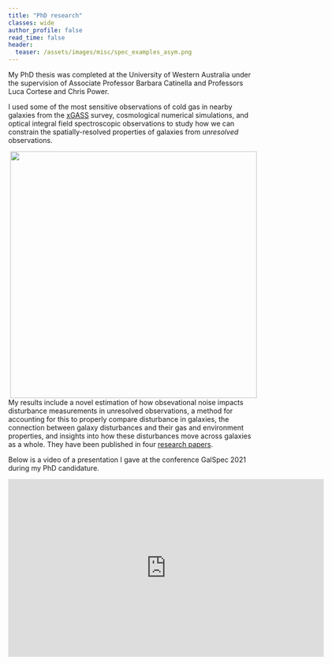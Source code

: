 ```yaml
---
title: "PhD research" 
classes: wide
author_profile: false
read_time: false
header:
  teaser: /assets/images/misc/spec_examples_asym.png
---
```


My PhD thesis was completed at the University of Western Australia under the supervision of Associate Professor Barbara Catinella and Professors Luca Cortese and Chris Power.
<!-- {: style="text-align: left;"} -->

I used some of the most sensitive observations of cold gas in nearby galaxies from the <a href="https://xgass.icrar.org/" target="_blank">xGASS</a> survey, cosmological numerical  simulations, and optical integral field spectroscopic observations to study how we can constrain the spatially-resolved properties of galaxies from _unresolved_ observations. 
<!-- {: style="text-align: left;"} -->

<img src="{{ site.url }}{{ site.baseurl }}/assets/images/misc/spec_examples_asym.png" alt="" width="500" align="right" style="margin: 0px 0px 0px 10px;">

My results include a novel estimation of how obsevational noise impacts disturbance measurements in unresolved observations, a method for accounting for this to properly compare disturbance in galaxies, the connection between galaxy disturbances and their gas and environment properties, and insights into how these disturbances move across galaxies as a whole.
They have been published in four <a href="https://ui.adsabs.harvard.edu/search/fq=%7B!type%3Daqp%20v%3D%24fq_database%7D&fq_database=(database%3Aastronomy)&q=%20%20author%3A%22%5EWatts%2C%20Adam%20B.%22%20author%3A%22Catinella%22%20author%3A%22Cortese%22%20author%3A%22Power%22year%3A2020-2023%20doctype%3Aarticle%20&sort=date%20desc%2C%20bibcode%20desc&p_=0" target="_blank">research papers</a>.


Below is a video of a presentation I gave at the conference GalSpec 2021 during my PhD candidature. 

<iframe width="640" height="360" src="https://www.youtube.com/embed/2NhY02PrB0Y" title="YouTube video player" frameborder="0" allow="accelerometer; autoplay; clipboard-write; encrypted-media; gyroscope; picture-in-picture; web-share" allowfullscreen></iframe>




